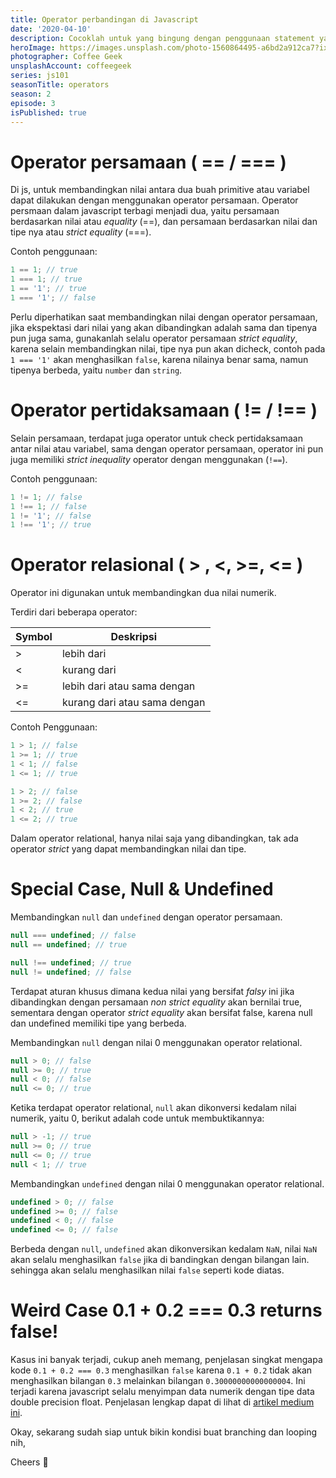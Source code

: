 ```yaml
---
title: Operator perbandingan di Javascript
date: '2020-04-10'
description: Cocoklah untuk yang bingung dengan penggunaan statement yang butuh kondisi seperti looping, dan branching.
heroImage: https://images.unsplash.com/photo-1560864495-a6bd2a912ca7?ixlib=rb-1.2.1&ixid=eyJhcHBfaWQiOjEyMDd9&auto=format&fit=crop&w=1258&q=80
photographer: Coffee Geek
unsplashAccount: coffeegeek
series: js101
seasonTitle: operators
season: 2
episode: 3
isPublished: true
---
```


# Operator persamaan ( == / === )

Di js, untuk membandingkan nilai antara dua buah primitive atau variabel dapat dilakukan dengan menggunakan operator persamaan. Operator persmaan dalam javascript terbagi menjadi dua, yaitu persamaan berdasarkan nilai atau _equality_ (==), dan persamaan berdasarkan nilai dan tipe nya atau _strict equality_ (===).

Contoh penggunaan:

```js
1 == 1; // true
1 === 1; // true
1 == '1'; // true
1 === '1'; // false
```

Perlu diperhatikan saat membandingkan nilai dengan operator persamaan, jika ekspektasi dari nilai yang akan dibandingkan adalah sama dan tipenya pun juga sama, gunakanlah selalu operator persamaan _strict equality_, karena selain membandingkan nilai, tipe nya pun akan dicheck, contoh pada `1 === '1'` akan menghasilkan `false`, karena nilainya benar sama, namun tipenya berbeda, yaitu `number` dan `string`.

# Operator pertidaksamaan ( != / !== )

Selain persamaan, terdapat juga operator untuk check pertidaksamaan antar nilai atau variabel, sama dengan operator persamaan, operator ini pun juga memiliki _strict inequality_ operator dengan menggunakan (`!==`).

Contoh penggunaan:

```js
1 != 1; // false
1 !== 1; // false
1 != '1'; // false
1 !== '1'; // true
```

# Operator relasional ( > , <, >=, <= )

Operator ini digunakan untuk membandingkan dua nilai numerik.

Terdiri dari beberapa operator:

| Symbol | Deskripsi                    |
| ------ | ---------------------------- |
| >      | lebih dari                   |
| <      | kurang dari                  |
| >=     | lebih dari atau sama dengan  |
| <=     | kurang dari atau sama dengan |

Contoh Penggunaan:

```js
1 > 1; // false
1 >= 1; // true
1 < 1; // false
1 <= 1; // true

1 > 2; // false
1 >= 2; // false
1 < 2; // true
1 <= 2; // true
```

Dalam operator relational, hanya nilai saja yang dibandingkan, tak ada operator _strict_ yang dapat membandingkan nilai dan tipe.

# Special Case, Null & Undefined

Membandingkan `null` dan `undefined` dengan operator persamaan.

```js
null === undefined; // false
null == undefined; // true

null !== undefined; // true
null != undefined; // false
```

Terdapat aturan khusus dimana kedua nilai yang bersifat _falsy_ ini jika dibandingkan dengan persamaan _non strict equality_ akan bernilai true, sementara dengan operator _strict equality_ akan bersifat false, karena null dan undefined memiliki tipe yang berbeda.

Membandingkan `null` dengan nilai 0 menggunakan operator relational.

```js
null > 0; // false
null >= 0; // true
null < 0; // false
null <= 0; // true
```

Ketika terdapat operator relational, `null` akan dikonversi kedalam nilai numerik, yaitu 0, berikut adalah code untuk membuktikannya:

```js
null > -1; // true
null >= 0; // true
null <= 0; // true
null < 1; // true
```

Membandingkan `undefined` dengan nilai 0 menggunakan operator relational.

```js
undefined > 0; // false
undefined >= 0; // false
undefined < 0; // false
undefined <= 0; // false
```

Berbeda dengan `null`, `undefined` akan dikonversikan kedalam `NaN`, nilai `NaN` akan selalu menghasilkan `false` jika di bandingkan dengan bilangan lain. sehingga akan selalu menghasilkan nilai `false` seperti kode diatas.

# Weird Case 0.1 + 0.2 === 0.3 returns false!

Kasus ini banyak terjadi, cukup aneh memang, penjelasan singkat mengapa kode `0.1 + 0.2 === 0.3` menghasilkan `false` karena `0.1 + 0.2` tidak akan menghasilkan bilangan `0.3` melainkan bilangan `0.30000000000000004`. Ini terjadi karena javascript selalu menyimpan data numerik dengan tipe data double precision float. Penjelasan lengkap dapat di lihat di [artikel medium ini](https://medium.com/better-programming/why-is-0-1-0-2-not-equal-to-0-3-in-most-programming-languages-99432310d476).

Okay, sekarang sudah siap untuk bikin kondisi buat branching dan looping nih,

Cheers 🥂

